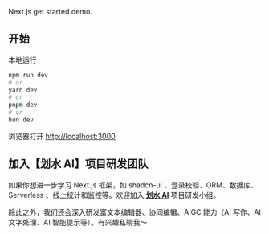 Next.js get started demo.

## 开始

本地运行

```bash
npm run dev
# or
yarn dev
# or
pnpm dev
# or
bun dev
```

浏览器打开 [http://localhost:3000](http://localhost:3000)

## 加入【划水 AI】项目研发团队

如果你想进一步学习 Next.js 框架，如 shadcn-ui 、登录校验、ORM、数据库、Serverless 、线上统计和监控等。欢迎加入 [**划水 AI**](https://huashuiai.com/) 项目研发小组。

除此之外，我们还会深入研发富文本编辑器、协同编辑、AIGC 能力（AI 写作、AI 文字处理、AI 智能提示等）。有兴趣私聊我～
